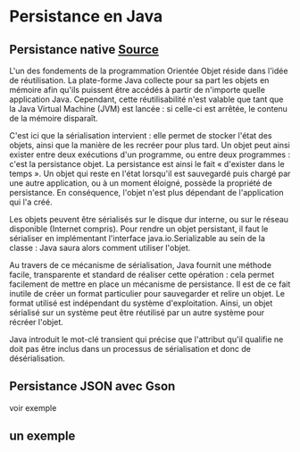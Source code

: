 # Persistance en Java 

## Persistance native [Source](http://aisl.cnam.fr/xwiki/wiki/aisl/view/GLG203/TP02)

L'un des fondements de la programmation Orientée Objet réside dans l'idée de réutilisation. La plate-forme Java collecte pour sa part les objets en mémoire afin qu'ils puissent être accédés à partir de n'importe quelle application Java. Cependant, cette réutilisabilité n'est valable que tant que la Java Virtual Machine (JVM) est lancée : si celle-ci est arrêtée, le contenu de la mémoire disparaît.

C'est ici que la sérialisation intervient : elle permet de stocker l'état des objets, ainsi que la manière de les recréer pour plus tard. Un objet peut ainsi exister entre deux exécutions d'un programme, ou entre deux programmes : c'est la persistance objet. La persistance est ainsi le fait « d'exister dans le temps ». Un objet qui reste en l'état lorsqu'il est sauvegardé puis chargé par une autre application, ou à un moment éloigné, possède la propriété de persistance. En conséquence, l'objet n'est plus dépendant de l'application qui l'a créé.

Les objets peuvent être sérialisés sur le disque dur interne, ou sur le réseau disponible (Internet compris). Pour rendre un objet persistant, il faut le sérialiser en implémentant l'interface java.io.Serializable au sein de la classe : Java saura alors comment utiliser l'objet.

Au travers de ce mécanisme de sérialisation, Java fournit une méthode facile, transparente et standard de réaliser cette opération : cela permet facilement de mettre en place un mécanisme de persistance. Il est de ce fait inutile de créer un format particulier pour sauvegarder et relire un objet. Le format utilisé est indépendant du système d'exploitation. Ainsi, un objet sérialisé sur un système peut être réutilisé par un autre système pour récréer l'objet.

Java introduit le mot-clé transient qui précise que l'attribut qu'il qualifie ne doit pas être inclus dans un processus de sérialisation et donc de désérialisation.


## Persistance JSON avec Gson

voir exemple 

## un exemple

